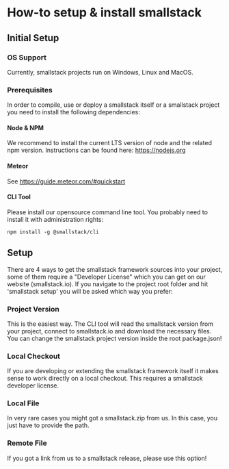 # How-to setup & install smallstack

## Initial Setup

### OS Support
Currently, smallstack projects run on Windows, Linux and MacOS. 

### Prerequisites
In order to compile, use or deploy a smallstack itself or a smallstack project you need to install the following dependencies:

#### Node & NPM
We recommend to install the current LTS version of node and the related npm version. Instructions can be found here: https://nodejs.org

#### Meteor 
See https://guide.meteor.com/#quickstart

#### CLI Tool
Please install our opensource command line tool. You probably need to install it with administration rights:
```
npm install -g @smallstack/cli
```


## Setup
There are 4 ways to get the smallstack framework sources into your project, some of them require a "Developer License" which you can get on our website (smallstack.io). If you navigate to the project root folder and hit 'smallstack setup' you will be asked which way you prefer:

### Project Version
This is the easiest way. The CLI tool will read the smallstack version from your project, connect to smallstack.io and download the necessary files. You can change the smallstack project version inside the root package.json!

### Local Checkout
If you are developing or extending the smallstack framework itself it makes sense to work directly on a local checkout. This requires a smallstack developer license.

### Local File
In very rare cases you might got a smallstack.zip from us. In this case, you just have to provide the path.

### Remote File
If you got a link from us to a smallstack release, please use this option!

